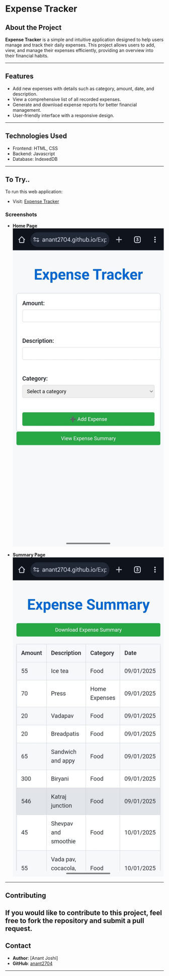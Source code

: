 # Expense Tracker

## About the Project

**Expense Tracker** is a simple and intuitive application designed to help users manage and track their daily expenses. This project allows users to add, view, and manage their expenses efficiently, providing an overview into their financial habits.

---

## Features

- Add new expenses with details such as category, amount, date, and description.
- View a comprehensive list of all recorded expenses.
- Generate and download expense reports for better financial management.
- User-friendly interface with a responsive design.

---

## Technologies Used

- Frontend: HTML, CSS
- Backend: Javascript
- Database: IndexedDB

---

## To Try..

To run this web application:

- Visit: [Expense Tracker](https://anant2704.github.io/Expense-Tracker/)

### Screenshots

- **Home Page**
  ![Home Page](home.jpg)

- **Summary Page**
  ![Summary Page](summary.jpg)

---

## Contributing

If you would like to contribute to this project, feel free to fork the repository and submit a pull request. 
---

## Contact

- **Author**: [Anant Joshi]  
- **GitHub**: [anant2704](https://github.com/anant2704)  

---
